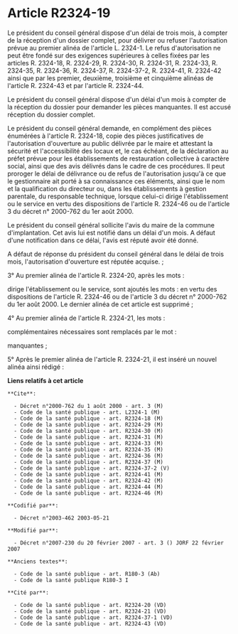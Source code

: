 # Article R2324-19

Le président du conseil général dispose d'un délai de trois mois, à compter de la réception d'un dossier complet, pour
délivrer ou refuser l'autorisation prévue au premier alinéa de l'article L. 2324-1. Le refus d'autorisation ne peut être
fondé sur des exigences supérieures à celles fixées par les articles R. 2324-18, R. 2324-29, R. 2324-30, R. 2324-31, R.
2324-33, R. 2324-35, R. 2324-36, R. 2324-37, R. 2324-37-2, R. 2324-41, R. 2324-42 ainsi que par les premier, deuxième,
troisième et cinquième alinéas de l'article R. 2324-43 et par l'article R. 2324-44.

Le président du conseil général dispose d'un délai d'un mois à compter de la réception du dossier pour demander les pièces
manquantes. Il est accusé réception du dossier complet.

Le président du conseil général demande, en complément des pièces énumérées à l'article R. 2324-18, copie des pièces
justificatives de l'autorisation d'ouverture au public délivrée par le maire et attestant la sécurité et l'accessibilité des
locaux et, le cas échéant, de la déclaration au préfet prévue pour les établissements de restauration collective à caractère
social, ainsi que des avis délivrés dans le cadre de ces procédures. Il peut proroger le délai de délivrance ou de refus de
l'autorisation jusqu'à ce que le gestionnaire ait porté à sa connaissance ces éléments, ainsi que le nom et la qualification
du directeur ou, dans les établissements à gestion parentale, du responsable technique, lorsque celui-ci dirige
l'établissement ou le service en vertu des dispositions de l'article R. 2324-46 ou de l'article 3 du décret n° 2000-762 du
1er août 2000.

Le président du conseil général sollicite l'avis du maire de la commune d'implantation. Cet avis lui est notifié dans un
délai d'un mois. A défaut d'une notification dans ce délai, l'avis est réputé avoir été donné.

A défaut de réponse du président du conseil général dans le délai de trois mois, l'autorisation d'ouverture est réputée
acquise. ;

3° Au premier alinéa de l'article R. 2324-20, après les mots :

dirige l'établissement ou le service, sont ajoutés les mots : en vertu des dispositions de l'article R. 2324-46 ou de
l'article 3 du décret n° 2000-762 du 1er août 2000. Le dernier alinéa de cet article est supprimé ;

4° Au premier alinéa de l'article R. 2324-21, les mots :

complémentaires nécessaires sont remplacés par le mot :

manquantes ;

5° Après le premier alinéa de l'article R. 2324-21, il est inséré un nouvel alinéa ainsi rédigé :

**Liens relatifs à cet article**

	**Cite**:

	  - Décret n°2000-762 du 1 août 2000 - art. 3 (M)
	  - Code de la santé publique - art. L2324-1 (M)
	  - Code de la santé publique - art. R2324-18 (M)
	  - Code de la santé publique - art. R2324-29 (M)
	  - Code de la santé publique - art. R2324-30 (M)
	  - Code de la santé publique - art. R2324-31 (M)
	  - Code de la santé publique - art. R2324-33 (M)
	  - Code de la santé publique - art. R2324-35 (M)
	  - Code de la santé publique - art. R2324-36 (M)
	  - Code de la santé publique - art. R2324-37 (M)
	  - Code de la santé publique - art. R2324-37-2 (V)
	  - Code de la santé publique - art. R2324-41 (M)
	  - Code de la santé publique - art. R2324-42 (M)
	  - Code de la santé publique - art. R2324-44 (M)
	  - Code de la santé publique - art. R2324-46 (M)

	**Codifié par**:

	  - Décret n°2003-462 2003-05-21

	**Modifié par**:

	  - Décret n°2007-230 du 20 février 2007 - art. 3 () JORF 22 février 2007

	**Anciens textes**:

	  - Code de la santé publique - art. R180-3 (Ab)
	  - Code de la santé publique R180-3 I

	**Cité par**:

	  - Code de la santé publique - art. R2324-20 (VD)
	  - Code de la santé publique - art. R2324-21 (VD)
	  - Code de la santé publique - art. R2324-37-1 (VD)
	  - Code de la santé publique - art. R2324-43 (VD)
